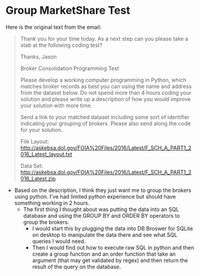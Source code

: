 # Group MarketShare Test
  Here is the original text from the email:

>  Thank you for your time today.  As a next step can you please take a stab at the following coding test?  
>
>    Thanks,
>    Jason
>
>    Broker Consolidation Programming Test
>
>    Please develop a working computer programming in Python, which matches broker records as best you can using the name and address from the dataset below.  Do not spend more than 4 hours coding your solution and please write up a description of how you would improve your solution with more time.
> 
>    Send a link to your matched dataset including some sort of identifier indicating your grouping of brokers.  Please also send along the code for your solution.
>
>    File Layout:
>    http://askebsa.dol.gov/FOIA%20Files/2016/Latest/F_SCH_A_PART1_2016_Latest_layout.txt
>
>    Data Set:
>    http://askebsa.dol.gov/FOIA%20Files/2016/Latest/F_SCH_A_PART1_2016_Latest.zip

  - Based on the description, I think they just want me to group the brokers using python. I've had limited python experience but should have something working in 2 hours. 
    - The first thing I thought about was putting the data into an SQL database and using the GROUP BY and ORDER BY operators to group the brokers. 
      - I would start this by plugging the data into DB Broswer for SQLite on desktop to manipulate the data there and see what SQL queries I would need.
      - Then I would find out how to execute raw SQL in python and then create a group function and an order function that take an argument (that may get validated by regex) and then return the result of the query on the database. 
